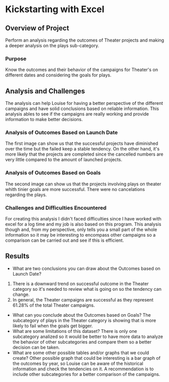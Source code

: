 # Kickstarting with Excel

## Overview of Project
Perform an analysis regarding the outcomes of Theater projects and making a deeper analysis on the plays sub-category.
### Purpose
Know the outcomes and their behavior of the campaigns for Theater's on different dates and considering the goals for plays.
## Analysis and Challenges
The analysis can help Louise for having a better perspective of the different campaigns and have solid conclusions based on reliable information. This analysis ables to see if the campaigns are really working and provide information to make better decisions.

### Analysis of Outcomes Based on Launch Date
The first image can show us that the successful projects have diminished over the time but the failed keep a stable tendency. On the other hand, it's more likely that the projects are completed since the cancelled numbers are very little compared to the amount of launched projects.
### Analysis of Outcomes Based on Goals
The second image can show us that the projects involving plays on theater whith tinier goals are more successful. There were no cancelations regarding the plays. 
### Challenges and Difficulties Encountered
For creating this analysis I didn't faced difficulties since I have worked with excel for a log time and my job is also based on this program. This analysis though and, from my perspective, only tells you a small part of the whole information so it may be interesting to encompass other campaigns so a comparison can be carried out and see if this is efficient.
## Results

- What are two conclusions you can draw about the Outcomes based on Launch Date?
1. There is a downward trend on successful outcome in the Theater category so it's needed to review what is going on so the tendency can change.
2. In general, the Theater campaigns are successful as they represent 61.28% of the total Theater campaigns. 
- What can you conclude about the Outcomes based on Goals?
The subcategory of plays in the Theater category is showing that is more likely to fail when the goals get bigger. 
- What are some limitations of this dataset?
There is only one subcategory analized so it would be better to have more data to analyze the behavior of other subcategories and compare them so a better decision can be taken. 
- What are some other possible tables and/or graphs that we could create?
Other possible graph that could be interesting is a bar graph of the outcomes by year, so Louise can be aware of the historical information and check the tendencies on it. 
A recommendation is to include other subcategories for a better comparison of the campaigns. 
